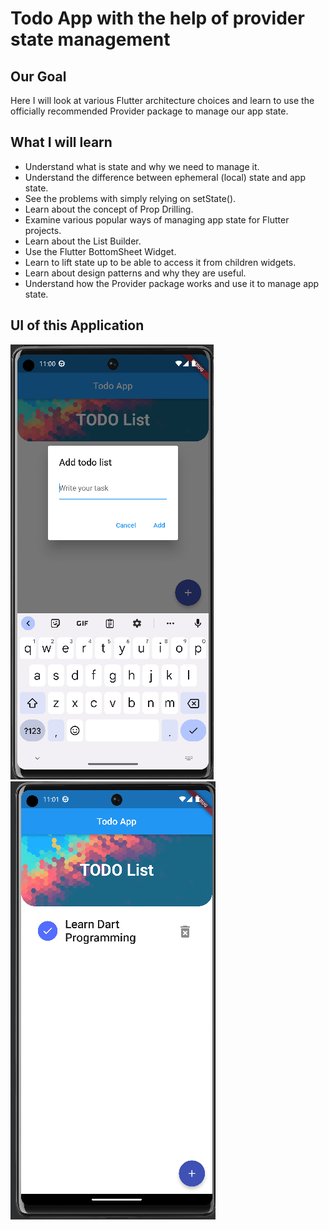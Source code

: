 # Todo App with the help of provider state management 

## Our Goal
Here I will look at various Flutter architecture choices and learn to use the officially recommended Provider package to manage our app state.

## What I will learn

- Understand what is state and why we need to manage it.
- Understand the difference between ephemeral (local) state and app state.
- See the problems with simply relying on setState().
- Learn about the concept of Prop Drilling.
- Examine various popular ways of managing app state for Flutter projects.
- Learn about the List Builder.
- Use the Flutter BottomSheet Widget.
- Learn to lift state up to be able to access it from children widgets.
- Learn about design patterns and why they are useful.
- Understand how the Provider package works and use it to manage app state.

## UI of this Application
  ![End Banner](https://github.com/SouravBarman001/Flutter-Todo-App/blob/main/images/todo1.png)
  ![End Banner](https://github.com/SouravBarman001/Flutter-Todo-App/blob/main/images/todo2.png)
 
